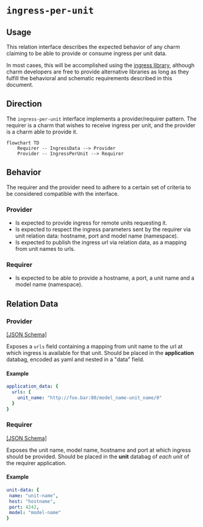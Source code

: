 # `ingress-per-unit`

## Usage

This relation interface describes the expected behavior of any charm claiming to be able to provide or consume ingress per unit data.

In most cases, this will be accomplished using the [ingress library](https://github.com/canonical/traefik-k8s-operator/blob/main/lib/charms/traefik_k8s/v1/ingress_per_unit.py), although charm developers are free to provide alternative libraries as long as they fulfill the behavioral and schematic requirements described in this document.

## Direction
The `ingress-per-unit` interface implements a provider/requirer pattern.
The requirer is a charm that wishes to receive ingress per unit, and the provider is a charm able to provide it.

```mermaid
flowchart TD
    Requirer -- IngressData --> Provider
    Provider -- IngressPerUnit --> Requirer
```

## Behavior

The requirer and the provider need to adhere to a certain set of criteria to be considered compatible with the interface.

### Provider

- Is expected to provide ingress for remote units requesting it.
- Is expected to respect the ingress parameters sent by the requirer via unit relation data: hostname, port and model name (namespace).
- Is expected to publish the ingress url via relation data, as a mapping from unit names to urls.

### Requirer

- Is expected to be able to provide a hostname, a port, a unit name and a model name (namespace). 

## Relation Data

### Provider

[\[JSON Schema\]](./schemas/provider.json)

Exposes a `urls` field containing a mapping from unit name to the url at which ingress is available for that unit. Should be placed in the **application** databag, encoded as yaml and nested in a "data" field.

#### Example

```yaml
application_data: {
  urls: { 
    unit_name: "http://foo.bar:80/model_name-unit_name/0" 
  }
}
```

### Requirer

[\[JSON Schema\]](./schemas/requirer.json)

Exposes the unit name, model name, hostname and port at which ingress should be provided. Should be placed in the **unit** databag of _each unit_ of the requirer application.

#### Example
```yaml
unit-data: {
 name: "unit-name",
 host: "hostname",
 port: 4242,
 model: "model-name"
}
```


